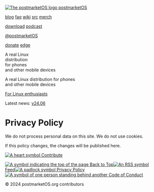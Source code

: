  [![The postmarketOS logo](/logo.svg) postmarketOS](https://postmarketos.org/)

[blog](https://postmarketos.org/blog/) [faq](https://postmarketos.org/faq/) [wiki](https://wiki.postmarketos.org/) [src](https://postmarketos.org/source-code/) [merch](https://postmarketos.org/merch/)

[download](https://postmarketos.org/download/) [podcast](https://cast.postmarketos.org/)

[@postmarketOS](https://postmarketos.org/chats-and-social-media/)

[donate](https://opencollective.com/postmarketOS) [edge](https://postmarketos.org/edge/)

A real Linux  
distribution  
for phones  
and other mobile devices

A real Linux distribution for phones  
and other mobile devices

[For Linux enthusiasts](https://postmarketos.org/state/)

Latest news: [v24.06](https://postmarketos.org/blog/2024/06/16/v24.06-release/)

Privacy Policy
==============

We do not process personal data on this site. We do not use cookies.

If this policy changes, the changes will be published here.

 [![A heart symbol](/static/img/icons-numix/emote-love-symbolic.svg) Contribute](https://wiki.postmarketos.org/wiki/Contributing)

 [![A symbol indicating the top of the page](/static/img/icons-numix/go-top-symbolic.svg) Back to Top](#^)[![An RSS symbol](/static/img/icons-numix/application-rss+xml-symbolic.svg) Feed](https://postmarketos.org/blog/feed.atom)[![A padlock symbol](/static/img/icons-numix/changes-secure-symbolic.svg) Privacy Policy](https://postmarketos.org/privacy-policy)[![A symbol of one person standing behind another](/static/img/icons-numix/system-users-symbolic.svg) Code of Conduct](https://postmarketos.org/coc)

© 2024 postmarketOS.org contributors